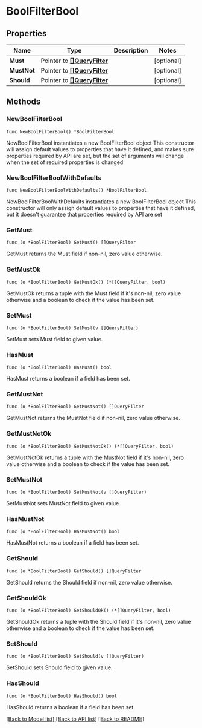 # BoolFilterBool

## Properties

Name | Type | Description | Notes
------------ | ------------- | ------------- | -------------
**Must** | Pointer to [**[]QueryFilter**](QueryFilter.md) |  | [optional] 
**MustNot** | Pointer to [**[]QueryFilter**](QueryFilter.md) |  | [optional] 
**Should** | Pointer to [**[]QueryFilter**](QueryFilter.md) |  | [optional] 

## Methods

### NewBoolFilterBool

`func NewBoolFilterBool() *BoolFilterBool`

NewBoolFilterBool instantiates a new BoolFilterBool object
This constructor will assign default values to properties that have it defined,
and makes sure properties required by API are set, but the set of arguments
will change when the set of required properties is changed

### NewBoolFilterBoolWithDefaults

`func NewBoolFilterBoolWithDefaults() *BoolFilterBool`

NewBoolFilterBoolWithDefaults instantiates a new BoolFilterBool object
This constructor will only assign default values to properties that have it defined,
but it doesn't guarantee that properties required by API are set

### GetMust

`func (o *BoolFilterBool) GetMust() []QueryFilter`

GetMust returns the Must field if non-nil, zero value otherwise.

### GetMustOk

`func (o *BoolFilterBool) GetMustOk() (*[]QueryFilter, bool)`

GetMustOk returns a tuple with the Must field if it's non-nil, zero value otherwise
and a boolean to check if the value has been set.

### SetMust

`func (o *BoolFilterBool) SetMust(v []QueryFilter)`

SetMust sets Must field to given value.

### HasMust

`func (o *BoolFilterBool) HasMust() bool`

HasMust returns a boolean if a field has been set.

### GetMustNot

`func (o *BoolFilterBool) GetMustNot() []QueryFilter`

GetMustNot returns the MustNot field if non-nil, zero value otherwise.

### GetMustNotOk

`func (o *BoolFilterBool) GetMustNotOk() (*[]QueryFilter, bool)`

GetMustNotOk returns a tuple with the MustNot field if it's non-nil, zero value otherwise
and a boolean to check if the value has been set.

### SetMustNot

`func (o *BoolFilterBool) SetMustNot(v []QueryFilter)`

SetMustNot sets MustNot field to given value.

### HasMustNot

`func (o *BoolFilterBool) HasMustNot() bool`

HasMustNot returns a boolean if a field has been set.

### GetShould

`func (o *BoolFilterBool) GetShould() []QueryFilter`

GetShould returns the Should field if non-nil, zero value otherwise.

### GetShouldOk

`func (o *BoolFilterBool) GetShouldOk() (*[]QueryFilter, bool)`

GetShouldOk returns a tuple with the Should field if it's non-nil, zero value otherwise
and a boolean to check if the value has been set.

### SetShould

`func (o *BoolFilterBool) SetShould(v []QueryFilter)`

SetShould sets Should field to given value.

### HasShould

`func (o *BoolFilterBool) HasShould() bool`

HasShould returns a boolean if a field has been set.


[[Back to Model list]](../README.md#documentation-for-models) [[Back to API list]](../README.md#documentation-for-api-endpoints) [[Back to README]](../README.md)


